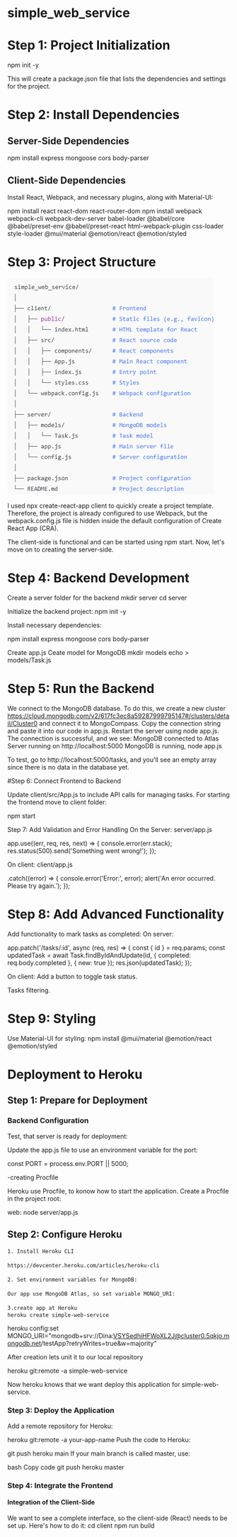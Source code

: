 # simple_web_service

# Step 1: Project Initialization

npm init -y

This will create a package.json file that lists the dependencies and settings for the project.

# Step 2: Install Dependencies

## Server-Side Dependencies
npm install express mongoose cors body-parser

## Client-Side Dependencies
Install React, Webpack, and necessary plugins, along with Material-UI:

npm install react react-dom react-router-dom
npm install webpack webpack-cli webpack-dev-server babel-loader @babel/core @babel/preset-env @babel/preset-react html-webpack-plugin css-loader style-loader @mui/material @emotion/react @emotion/styled 

# Step 3: Project Structure
![Project structure](structure.png)


I used npx create-react-app client to quickly create a project template. Therefore, the project is already configured to use Webpack, but the webpack.config.js file is hidden inside the default configuration of Create React App (CRA).

The client-side is functional and can be started using npm start.
Now, let's move on to creating the server-side.

# Step 4: Backend Development

Create a server folder for the backend
mkdir server
cd server

Initialize the backend project:
npm init -y

Install necessary dependencies:

npm install express mongoose cors body-parser

Create  app.js
Ceate model for MongoDB
mkdir models
echo > models/Task.js

# Step 5: Run the Backend

We connect to the MongoDB database. To do this, we create a new cluster  https://cloud.mongodb.com/v2/617fc3ec8a59287999795147#/clusters/detail/Cluster0 and connect it to MongoCompass. Copy the connection string and paste it into our code in app.js. Restart the server using node app.js. The connection is successful, and we see:
MongoDB connected to Atlas
Server running on http://localhost:5000
MongoDB is running, node app.js

To test, go to http://localhost:5000/tasks, and you'll see an empty array since there is no data in the database yet.

#Step 6: Connect Frontend to Backend

Update client/src/App.js to include API calls for managing tasks. For starting the frontend move to client folder:


npm start

Step 7: Add Validation and Error Handling
On the Server: server/app.js 


app.use((err, req, res, next) => {
    console.error(err.stack);
    res.status(500).send('Something went wrong!');
});

On client: client/app.js

.catch((error) => {
    console.error('Error:', error);
    alert('An error occurred. Please try again.');
});

# Step 8: Add Advanced Functionality
Add functionality to mark tasks as completed:
On server:

app.patch('/tasks/:id', async (req, res) => {
    const { id } = req.params;
    const updatedTask = await Task.findByIdAndUpdate(id, { completed: req.body.completed }, { new: true });
    res.json(updatedTask);
});

On client: Add a button to toggle task status.

Tasks filtering.


# Step 9: Styling
Use Material-UI for styling:
npm install @mui/material @emotion/react @emotion/styled

# Deployment to Heroku
## Step 1: Prepare for Deployment
### Backend Configuration
Test, that server is ready for deployment:

Update the app.js file to use an environment variable for the port:

const PORT = process.env.PORT || 5000;

-creating Procfile

Heroku use Procfile, to konow how to start the application. Create a Procfile in the project root:

web: node server/app.js



## Step 2: Configure Heroku
    1. Install Heroku CLI
    
    https://devcenter.heroku.com/articles/heroku-cli

    2. Set environment variables for MongoDB:

    Our app use MongoDB Atlas, so set variable MONGO_URI:

    3.create app at Heroku
    heroku create simple-web-service

heroku config:set MONGO_URI="mongodb+srv://Dina:VSYSedhiHFWoXL2J@cluster0.5qkjo.mongodb.net/testApp?retryWrites=true&w=majority"

After creation lets unit it to our local repository


heroku git:remote -a simple-web-service

Now heroku knows that we want deploy this application for simple-web-service.

### Step 3: Deploy the Application


Add a remote repository for Heroku:

heroku git:remote -a your-app-name
Push the code to Heroku:

git push heroku main
If your main branch is called master, use:

bash
Copy code
git push heroku master


### Step 4: Integrate the Frontend
#### Integration of the Client-Side
We want to see a complete interface, so the client-side (React) needs to be set up. Here's how to do it:
cd client
npm run build




